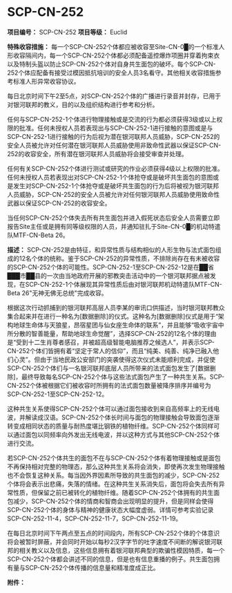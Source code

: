 # SCP-CN-252


**项目编号：** SCP-CN-252
**项目等级：** Euclid


**特殊收容措施：** 每一个SCP-CN-252个体都应被收容至Site-CN-0█的一个标准人形收容隔间内，每一个SCP-CN-252个体都必须配备遥控爆炸项圈并穿着拘束衣以及特制头盔以防止SCP-CN-252个体对自身共生面包的破坏。每个SCP-CN-252个体应配备有接受过模因抵抗培训的安全人员3名看守。其他相关收容措施参考标准人形异常收容协议。

每日北京时间下午2至5点，对SCP-CN-252个体的广播进行录音并封存，已用于对银河联邦的教义，目的以及组织结构进行参考和分析。

任何与SCP-CN-252-1个体进行物理接触或是交流的行为都必须获得3级或以上权限的批准。任何未授权人员若表现出与SCP-CN-252-1进行接触的意图或是与SCP-CN-252-1进行接触的行为后视为潜在银河联邦人员威胁，SCP-CN-252的安全人员被允许对任何潜在银河联邦人员威胁使用非致命性武器以保证SCP-CN-252的收容安全，所有潜在银河联邦人员威胁将会接受审查并处理。

任何有关SCP-CN-252个体进行测试或研究的作业必须获得4级以上权限的批准。任何未授权人员若表现出对SCP-CN-252-1个体抢夺或是破坏共生面包的意图或是发生对SCP-CN-252-1个体抢夺或是破坏共生面包的行为后将被视为银河联邦人员威胁，SCP-CN-252的安全人员被允许对任何银河联邦人员威胁使用致命性武器以保证SCP-CN-252的收容安全。

当任何SCP-CN-252个体失去所有共生面包并进入假死状态后安全人员需要立即报告Site主任或是拥有同等级权限的人员，并通知驻扎于Site-CN-0█的机动特遣队MTF-CN-Beta 26。

**描述：** SCP-CN-252是由特征，和异常性质与结构相似的人形生物与法式面包组成的12名个体的统称。鉴于SCP-CN-252的异常性质，不排除尚存在有未被收容的SCP-CN-252个体的可能性。SCP-CN-252-1至SCP-CN-252-12是在██省███市██县的一次由当地政府开展的邪教突击活动中的一个银河联邦据点被发现，在SCP-CN-252-1个体展现其异常性质后由对银河联邦机动特遣队MTF-CN-Beta 26"无神无佛无总统"完成收容。

根据这次行动抓捕到的银河联邦高层人员李某的审讯口供描述，当时银河联邦教众集合起来并在进行一种名为[数据删除]的仪式。这种名为[数据删除]仪式是用于“架构地球生命体与天狼星，昂宿星团与仙女座生命体的联系”，并且能够“吸收宇宙中所分散的智善能量，帮助地球生命觉醒”，选择SCP-CN-252的12名个体的理由是“受到十二生肖尊者感召，并被超高级智能电脑推荐之候选人”，并表示SCP-CN-252个体们皆拥有着“坚定于常人的信仰”，而且“纯美、纯善、纯净已融入他们心灵”。但由于当地民政公安部门的突袭使得这次仪式未能顺利完成，并促使SCP-CN-252个体们与一名银河联邦底层人员所带来的法式面包发生了[数据删除]，最终导致每名SCP-CN-252个体与这些法式面包产生了一种共生关系。SCP-CN-252个体被根据它们被收容时所拥有的法式面包数量被降序排序并编号为SCP-CN-252-1至SCP-CN-252-12。

这种共生关系使得SCP-CN-252个体可以通过面包接收到来自高频率上的无线电波，并解读成汉语。SCP-CN-252个体长时间与面包的物理接触会导致面包逐渐转变成相同状态的质量与耐热度堪比钢铁的植物纤维。SCP-CN-252个体同样可以通过面包以同频率向外发出无线电波，并以这种方式与其他SCP-CN-252个体进行交流。

若SCP-CN-252个体共生的面包不在与SCP-CN-252个体有着物理接触或是面包不再保持相对完整的物理态，那么这种共生关系将会消失，即使再次发生物理接触也不会恢复这种关系。每当因外界因素所导致的共生面包的减少，SCP-CN-252个体将会表示出悲痛，失落的情绪。在这种共生关系消失后，面包将会失去所有异常性质，但保留之前已被转化的植物纤维。随着SCP-CN-252个体拥有的共生面包减少，SCP-CN-252个体的情商和智商会出现明显的提升，但是同样会使得SCP-CN-252个体的身体与精神的健康状态大幅度虚弱。详情可参考实验记录SCP-CN-252-11-4，SCP-CN-252-11-7，SCP-CN-252-11-19。

在每日北京时间下午两点至五点的时间段内，所有SCP-CN-252个体的个体意识将会被暂时屏蔽，并会同时开始以每秒2汉字字节的吐字速度不间断的解说银河联邦的相关教义以及信息，这些信息拥有着银河联邦典型的欺骗性模因特质，每一个SCP-CN-252个体都会讲述不同的信息，但是也有信息重播的例子。共生面包拥有量与SCP-CN-252个体传播的信息量和精准度成正比。

**附件：** 




